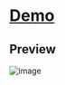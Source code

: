 # [Demo](https://minesweeper-7ustin.vercel.app/)

## Preview
![image](https://user-images.githubusercontent.com/81305164/142213983-040c39a9-19dd-4263-9c9a-fe8916d50d4d.png)
